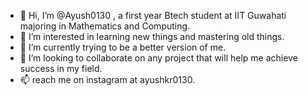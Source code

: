 - 👋 Hi, I’m @Ayush0130 , a first year Btech student at IIT Guwahati majoring in Mathematics and Computing.
- 👀 I’m interested in learning new things and mastering old things.
- 🌱 I’m currently trying to be a better version of me.
- 💞️ I’m looking to collaborate on any project that will help me achieve success in my field.
- 📫 reach me on instagram at ayushkr0130.

<!---
Ayush0130/Ayush0130 is a ✨ special ✨ repository because its `README.md` (this file) appears on your GitHub profile.
You can click the Preview link to take a look at your changes.
--->
